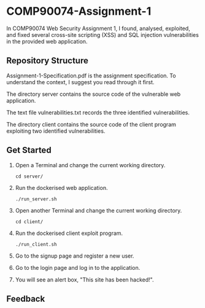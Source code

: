 # COMP90074-Assignment-1

In COMP90074 Web Security Assignment 1, I found, analysed, exploited, and fixed several cross-site scripting (XSS) and SQL injection vulnerabilities in the provided web application.

## Repository Structure

Assignment-1-Specification.pdf is the assignment specification. To understand the context, I suggest you read through it first.

The directory server contains the source code of the vulnerable web application.

The text file vulnerabilities.txt records the three identified vulnerabilities.

The directory client contains the source code of the client program exploiting two identified vulnerabilities.

## Get Started

1. Open a Terminal and change the current working directory.

   `cd server/`

2. Run the dockerised web application.

   `./run_server.sh`

3. Open another Terminal and change the current working directory.

   `cd client/`

4. Run the dockerised client exploit program.

   `./run_client.sh`

5. Go to the signup page and register a new user.

6. Go to the login page and log in to the application.

7. You will see an alert box, "This site has been hacked!".

## Feedback